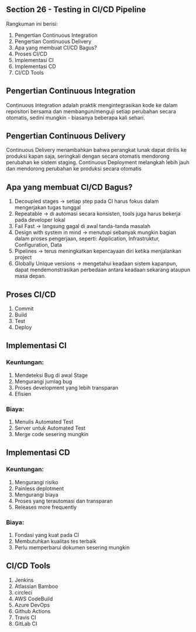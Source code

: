 ## Section 26 - Testing in CI/CD Pipeline
Rangkuman ini berisi:
1. Pengertian Continuous Integration
2. Pengertian Continuous Delivery 
3. Apa yang membuat CI/CD Bagus?
4. Proses CI/CD
5. Implementasi CI
6. Implementasi CD
7. CI/CD Tools

## Pengertian Continuous Integration
Continuous Integration adalah praktik mengintegrasikan kode ke dalam repositori bersama dan membangun/menguji setiap perubahan secara otomatis, sedini mungkin - biasanya beberapa kali sehari.

## Pengertian Continuous Delivery 
Continuous Delivery menambahkan bahwa perangkat lunak dapat dirilis ke produksi kapan saja, seringkali dengan secara otomatis mendorong perubahan ke sistem staging. Continuous Deployment melangkah lebih jauh dan mendorong perubahan ke produksi secara otomatis

## Apa yang membuat CI/CD Bagus?
1. Decoupled stages -> setiap step pada CI harus fokus dalam mengerjakan tugas tunggal
2. Repeatable -> di automasi secara konsisten, tools juga harus bekerja pada developer lokal
3. Fail Fast -> langsung gagal di awal tanda-tanda masalah
4. Design with system in mind -> menutupi sebanyak mungkin bagian dalam proses pengerjaan, seperti: Application, Infrastruktur, Configuration, Data
5. Pipelines -> terus meningkatkan kepercayaan diri ketika menjalankan project
6. Globally Unique versions -> mengetahui keadaan sistem kapanpun, dapat mendemonstrasikan perbedaan antara keadaan sekarang ataupun masa depan.

## Proses CI/CD
1. Commit
2. Build
3. Test
4. Deploy

## Implementasi CI
### Keuntungan:
1. Mendeteksi Bug di awal Stage
2. Mengurangi jumlag bug
3. Proses development yang lebih transparan
4. Efisien

### Biaya:
1. Menulis Automated Test
2. Server untuk Automated Test
3. Merge code sesering mungkin

## Implementasi CD
### Keuntungan: 
1. Mengurangi risiko
2. Painless deplotment
3. Mengurangi biaya
4. Proses yang terautomasi dan transparan
5. Releases more frequently

### Biaya:
1. Fondasi yang kuat pada CI
2. Membutuhkan kualitas tes terbaik
3. Perlu memperbarui dokumen sesering mungkin

## CI/CD Tools
1. Jenkins
2. Atlassian Bamboo
3. circleci
4. AWS CodeBuild
5. Azure DevOps
6. Github Actions
7. Travis CI
8. GitLab CI